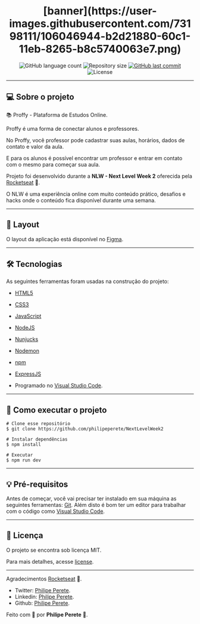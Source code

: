 <h1 align="center">
   [banner](https://user-images.githubusercontent.com/73198111/106046944-b2d21880-60c1-11eb-8265-b8c5740063e7.png)
</h1>

<p align="center">
  <img alt="GitHub language count" src="https://img.shields.io/github/languages/count/philipeperete/NextLevelWeek2?color=%2304D361">

  <img alt="Repository size" src="https://img.shields.io/github/repo-size/philipeperete/NextLevelWeek2">

  <a href="https://github.com/philipeperete/NextLevelWeek2/commits/master">
    <img alt="GitHub last commit" src="https://img.shields.io/github/last-commit/philipeperete/NextLevelWeek2">
  </a>

  <img alt="License" src="https://img.shields.io/badge/license-MIT-brightgreen">

</p>

_________

## 💻 Sobre o projeto

📚 Proffy - Plataforma de Estudos Online.

Proffy é uma forma de conectar alunos e professores.

No Proffy, você professor pode cadastrar suas aulas, horários, dados de contato e valor da aula. 

E para os alunos é possível encontrar um professor e entrar em contato com o mesmo para começar sua aula.
 

Projeto foi desenvolvido durante a **NLW - Next Level Week 2** oferecida pela [Rocketseat] 🚀.

O NLW é uma experiência online com muito conteúdo prático, desafios e hacks onde o conteúdo fica disponível durante uma semana.

_________

## 🎨 Layout

O layout da aplicação está disponível no [Figma].

_________

## 🛠 Tecnologias

As seguintes ferramentas foram usadas na construção do projeto:
 
 - [HTML5]
 - [CSS3]
 - [JavaScript]

 - [NodeJS]
 - [Nunjucks]
 - [Nodemon]
 
 - [npm]
 - [ExpressJS]

- Programado no [Visual Studio Code].

_________

## 🚀 Como executar o projeto

    # Clone esse repositório
    $ git clone https://github.com/philipeperete/NextLevelWeek2
    
    # Instalar dependências
    $ npm install  
    
    # Executar
    $ npm run dev

_________

## 💡 Pré-requisitos

Antes de começar, você vai precisar ter instalado em sua máquina as seguintes ferramentas:
[Git](https://git-scm.com).
Além disto é bom ter um editor para trabalhar com o código como [Visual Studio Code].

_________ 

## 📝 Licença

O projeto se encontra sob licença MIT.

Para mais detalhes, acesse [license](LICENSE).

_________

Agradecimentos [Rocketseat] 🚀.

* Twitter: [Philipe Perete](https://twitter.com/PhilipePerete).
* Linkedin: [Philipe Perete](https://www.linkedin.com/in/philipe-perete-b76622104/).
* Github: [Philipe Perete](https://github.com/philipeperete).

Feito com 💙 por **Philipe Perete** 👻.

[Rocketseat]: https://rocketseat.com.br
[Figma]: https://www.figma.com/file/GHGS126t7WYjnPZdRKChJF/?viewer=1&node-id= 

[HTML5]: https://developer.mozilla.org/en-US/docs/Web/Guide/HTML/HTML5
[CSS3]: https://developer.mozilla.org/en-US/docs/Archive/CSS3 
 
[JavaScript]: https://www.javascript.com/  

[ExpressJS]: https://expressjs.com/
[Nunjucks]: https://mozilla.github.io/nunjucks/templating.html
[Nodemon]: https://nodemon.io/
[NodeJS]: https://nodejs.org/
[npm]: https://www.npmjs.com/get-npm

[Visual Studio Code]: https://code.visualstudio.com/ 
